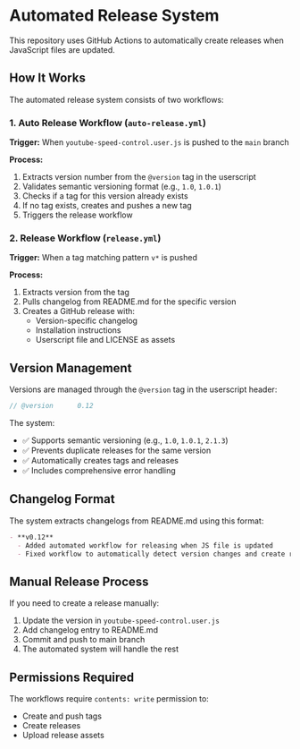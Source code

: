 # Automated Release System

This repository uses GitHub Actions to automatically create releases when JavaScript files are updated.

## How It Works

The automated release system consists of two workflows:

### 1. Auto Release Workflow (`auto-release.yml`)

**Trigger:** When `youtube-speed-control.user.js` is pushed to the `main` branch

**Process:**
1. Extracts version number from the `@version` tag in the userscript
2. Validates semantic versioning format (e.g., `1.0`, `1.0.1`)
3. Checks if a tag for this version already exists
4. If no tag exists, creates and pushes a new tag
5. Triggers the release workflow

### 2. Release Workflow (`release.yml`)

**Trigger:** When a tag matching pattern `v*` is pushed

**Process:**
1. Extracts version from the tag
2. Pulls changelog from README.md for the specific version
3. Creates a GitHub release with:
   - Version-specific changelog
   - Installation instructions
   - Userscript file and LICENSE as assets

## Version Management

Versions are managed through the `@version` tag in the userscript header:

```javascript
// @version      0.12
```

The system:
- ✅ Supports semantic versioning (e.g., `1.0`, `1.0.1`, `2.1.3`)
- ✅ Prevents duplicate releases for the same version
- ✅ Automatically creates tags and releases
- ✅ Includes comprehensive error handling

## Changelog Format

The system extracts changelogs from README.md using this format:

```markdown
- **v0.12**
  - Added automated workflow for releasing when JS file is updated
  - Fixed workflow to automatically detect version changes and create releases
```

## Manual Release Process

If you need to create a release manually:

1. Update the version in `youtube-speed-control.user.js`
2. Add changelog entry to README.md
3. Commit and push to main branch
4. The automated system will handle the rest

## Permissions Required

The workflows require `contents: write` permission to:
- Create and push tags
- Create releases
- Upload release assets